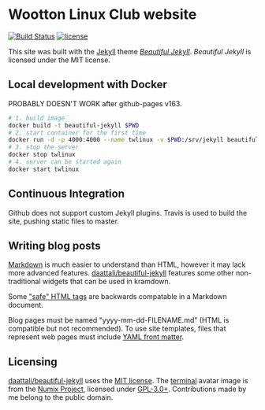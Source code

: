 # Wootton Linux Club website

[![Build Status](https://travis-ci.org/twlinux/twlinux.github.io.svg?branch=source)](https://travis-ci.org/twlinux/twlinux.github.io)
[![license](https://img.shields.io/github/license/twlinux/twlinux.github.io.svg)](https://github.com/twlinux/twlinux.github.io/blob/master/LICENSE)

This site was built with the [Jekyll](https://jekyllrb.com/) theme *[Beautiful Jekyll](https://github.com/daattali/beautiful-jekyll#readme)*. *Beautiful Jekyll* is licensed under the MIT license.

## Local development with Docker

PROBABLY DOESN'T WORK after github-pages v163.

```bash
# 1. build image
docker build -t beautiful-jekyll $PWD
# 2. start container for the first time
docker run -d -p 4000:4000 --name twlinux -v $PWD:/srv/jekyll beautiful-jekyll
# 3. stop the server
docker stop twlinux
# 4. server can be started again
docker start twlinux
```

## Continuous Integration

Github does not support custom Jekyll plugins. Travis is used to build the site, pushing static files to master.

## Writing blog posts

[Markdown](https://guides.github.com/pdfs/markdown-cheatsheet-online.pdf) is much easier to understand than HTML, however it may lack more advanced features. [daattali/beautiful-jekyll](https://github.com/daattali/beautiful-jekyll/tree/master/_posts) features some other non-traditional widgets that can be used in kramdown.

Some ["safe" HTML tags](https://github.com/jch/html-pipeline/blob/master/lib/html/pipeline/sanitization_filter.rb#L40) are backwards compatable in a Markdown document.

Blog pages must be named "yyyy-mm-dd-FILENAME.md" (HTML is compatible but not recommended). To use site templates, files that represent web pages must include [YAML front matter](https://github.com/daattali/beautiful-jekyll#last-important-thing-yaml-front-matter-parameters-for-a-page).

## Licensing

[daattali/beautiful-jekyll](https://github.com/daattali/beautiful-jekyll) uses the [MIT license](https://github.com/daattali/beautiful-jekyll/blob/master/LICENSE). The [terminal](https://github.com/numixproject/numix-icon-theme-circle/blob/master/Numix-Circle/48/apps/terminal.svg) avatar image is from the [Numix Project](https://numixproject.org), licensed under [GPL-3.0+](https://github.com/numixproject/numix-icon-theme-circle/blob/master/LICENSE). Contributions made by me belong to the public domain.
